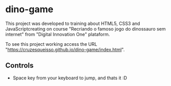# dino-game

This project was developed to training about HTML5, CSS3 and JavaScriptcreating on course "Recriando o famoso jogo do dinossauro sem internet" from "Digital Innovation One" plataform.

To see this project working access the URL "https://cruzesqueisso.github.io/dino-game/index.html".

## Controls

- Space key from your keyboard to jump, and thats it :D
